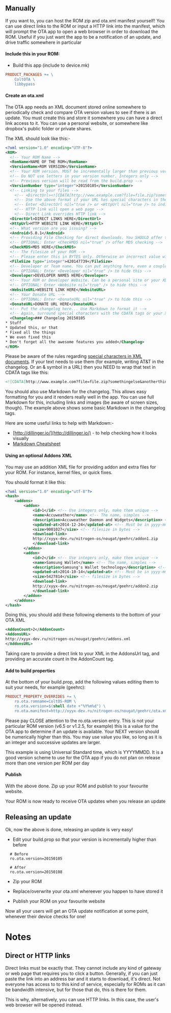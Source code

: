 ## Manually

If you want to, you can host the ROM zip and ota.xml manifest yourself! You can use direct links to the ROM or input a HTTP link into the manifest, which will prompt the OTA app to open a web browser in order to download the ROM. Useful if you just want the app to be a notification of an update, and drive traffic somewhere in particular

#### Include this in your ROM:

- Build this app (include to device.mk)
``` MAKEFILE
PRODUCT_PACKAGES += \
    ColtOTA \
    libbypass
```
#### Create an ota.xml

The OTA app needs an XML document stored online somewhere to periodically check and compare OTA version values to see if there is an update. You must create this and store it somewhere you can have a direct link access to it. You can use a personal website, or somewhere like dropbox's public folder or private shares.

The XML should look like this:-

``` XML
<?xml version="1.0" encoding="UTF-8"?>
<ROM>
  <!-- Your ROM Name -->
  <RomName>NAME OF THE ROM</RomName>
  <VersionName>ROM VERSION</VersionName>
  <!-- Your ROM version. MUST be incrementally larger than previous versions -->
  <!-- Do NOT use letters in your version number. Integers only -->
  <!-- Previous version will be read from the build.prop -->
  <VersionNumber type="integer">20150105</VersionNumber>
  <!-- Linking to your files -->
    <!-- <DirectUrl><![CDATA[http://www.example.com?file=file.zip?somethingelse&anotherthing]]></DirectUrl> -->
    <!-- Use the above format if your URL has special characters in then, like an (&) ampersand -->
    <!-- Enter <DirectUrl nil="true /> or <HttpUrl nil="true /> to indicate you won't be using a type of URL -->
    <!-- HTTP link will open a web page -->
    <!-- Direct Link overrides HTTP link -->
  <DirectUrl>DIRECT LINKS HERE</DirectUrl>
  <HttpUrl>HTTP WEBSITE LINK HERE</HttpUrl>
  <!-- What version are you issuing? -->
  <Android>5.0.1</Android>
  <!-- Providing File Checking for direct downloads. You SHOULD offer this for your users whether using HTTP or Direct -->
  <!-- OPTIONAL: Enter <CheckMD5 nil="true" /> offer MD5 checking -->
  <CheckMD5>MD5 HERE</CheckMD5>
  <!-- The filesize of your ROM -->
  <!-- Please enter this in BYTES only. Otherwise an incorrect value will be shown -->
  <FileSize type="integer">420147739</FileSize>
  <!-- Developer or Team name. You can put anything here, even a couple of names -->
  <!-- OPTIONAL: Enter <Developer nil="true" /> to hide this -->
  <Developer>DEVELOPER NAMES HERE</Developer>
  <!-- Your ROM or Developer Website. Can be a personal site or your XDA/forum thread -->
  <!-- OPTIONAL: Enter <Website nil="true" /> to hide this -->
  <WebsiteURL>WEBSITE LINK HERE</WebsiteURL>
  <!-- Your Donate URL -->
  <!-- OPTIONAL: Enter <DonateURL nil="true" /> to hide this -->
  <DonateURL>DONATE URL HERE</DonateURL>
  <!-- Put the changelog here... Use Markdown to format it -->
  <!-- Again, surround special characters with the CDATA tags or your XML will NOT parse -->
  <Changelog>### Changelog 20150105
* Stuff
* Updated this, or that
* Fixed all the things
* We even fixed this
* Don't forget all the awesome features you added</Changelog>
</ROM>
```
Please be aware of the rules regarding [special characters in XML documents](http://en.wikipedia.org/wiki/List_of_XML_and_HTML_character_entity_references#Predefined_entities_in_XML). If your text needs to use them (for example, writing AT&T in the changelog. Or an & symbol in a URL) then you NEED to wrap that text in CDATA tags like this:
```XML
<![CDATA[http://www.example.com?file=file.zip?somethingelse&anotherthing]]>
```
You should also use Markdown for the changelog. This allows easy formatting for you and it renders really well in the app. You can use full Markdown for this, including links and images (be aware of screen sizes, though). The example above shows some basic Markdown in the changelog tags. 

Here are some useful links to help with Markdown:-
- [http://dillinger.io/](http://dillinger.io/) -  to help checking how it looks visually
- [Markdown Cheatsheet](https://github.com/adam-p/markdown-here/wiki/markdown-Cheatsheet)

#### Using an optional Addons XML

You may use an addition XML file for providing addon and extra files for your ROM. For instance, kernel files, or quick fixes.

You should format it like this:

``` XML
<?xml version="1.0" encoding="utf-8"?>
<hash>
    <addons>
        <addon>
            <id>1</id> <!-- Use integers only, make them unique -->
            <name>Accuweather</name> <!-- The name, simples -->
            <description>Accuweather Daemon and Widgets</description> <!-- You can use markdown here if you want -->
            <updated-at>2014-12-24</updated-at> <!-- Must be in yyyy-mm-dd format -->
            <size>9001027</size> <!-- filesize in bytes -->
            <download-link>
            http://xyyx-dev.ru/nitrogen-os/nougat/geehrc/addon1.zip
            </download-link>
        </addon>
        <addon>
            <id>2</id> <!-- Use integers only, make them unique -->
            <name>Samsung Wallet</name> <!-- The name, simples -->
            <description>Samsung's Wallet technology</description> <!-- You can use markdown here if you want -->
            <updated-at>2014-10-14</updated-at> <!-- Must be in yyyy-mm-dd format -->
            <size>5427814</size> <!-- filesize in bytes -->
            <download-link>
            http://xyyx-dev.ru/nitrogen-os/nougat/geehrc/addon2.zip
            </download-link>
        </addon>
    </addons>
</hash>
```

Doing this, you should add these following elements to the bottom of your OTA XML

```XML
<AddonCount>2</AddonCount>
<AddonsURL>
http://xyyx-dev.ru/nitrogen-os/nougat/geehrc/addons.xml
</AddonsURL>
```
Taking care to provide a direct link to your XML in the AddonsUrl tag, and providing an accurate count in the AddonCount tag.


#### Add to build properties

At the bottom of your build.prop, add the following values editing them to suit your needs, for example (geehrc):

``` MAKEFILE
PRODUCT_PROPERTY_OVERRIDES += \
    ro.ota.romname=ColtOS-ROM \
    ro.ota.version=$(shell date +"%Y%m%d") \
    ro.ota.manifest=http://xyyx-dev.ru/nitrogen-os/nougat/geehrc/ota.xml
```
  
Please pay CLOSE attention to the ro.ota.version entry. This is not your particular ROM version (v6.5 or v1.2.5, for example) this is a value for the OTA app to determine if an update is available. Your NEXT version should be numerically higher than this. You may use value you like, so long as it is an integer and successive updates are larger.

This example is using Universal Standard time, which is YYYYMMDD. It is a good version scheme to use for the OTA app if you do not plan on release more than one version per ROM per day

#### Publish

With the above done. Zip up your ROM and publish to your favourite website. 

Your ROM is now ready to receive OTA updates when you release an update

## Releasing an update

Ok, now the above is done, releasing an update is very easy!

- Edit your build.prop so that your version is incrementally higher than before

```
  # Before
  ro.ota.version=20150105
  
  # After
  ro.ota.version=20150108 
```
  
- Zip your ROM

- Replace/overwrite your ota.xml whereever you happen to have stored it

- Publish your ROM on your favourite website

Now all your users will get an OTA update notification at some point, whenever their device checks for one!

# Notes
## Direct or HTTP links
Direct links must be exactly that. They cannot include any kind of gateway or web page that requires you to click a button. Generally, if you can just paste the link into an address bar and it starts to download, it's direct. Not everyone has access to to this kind of service, especially for ROMs as it can be bandwidth intensive, but for those that do, this is there for them.

This is why, alternatively, you can use HTTP links. In this case, the user's web browser will be opened instead.
